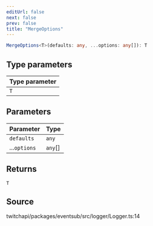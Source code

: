 ```yaml
---
editUrl: false
next: false
prev: false
title: "MergeOptions"
---
```


```ts
MergeOptions<T>(defaults: any, ...options: any[]): T
```

## Type parameters

| Type parameter |
| :------ |
| `T` |

## Parameters

| Parameter | Type |
| :------ | :------ |
| `defaults` | `any` |
| ...`options` | `any`[] |

## Returns

`T`

## Source

twitchapi/packages/eventsub/src/logger/Logger.ts:14
